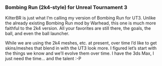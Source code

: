 ### Bombing Run (2k4-style) for Unreal Tournament 3

KilterBR is just what I’m calling my version of Bombing Run for UT3. Unlike the already existing Bombing Run mod by Warhead, this one is
much more faithful to the 2k4 version. All your favorites are still there, the goals, the ball, and even the ball launcher.

While we are using the 2k4 meshes, etc. at present, over time I’d like to get skins/meshes that blend in with the UT3 look more. I figured
let’s start with the things we know and we’ll evolve them over time. I have the 3ds Max, I just need the time… and the talent :-P
